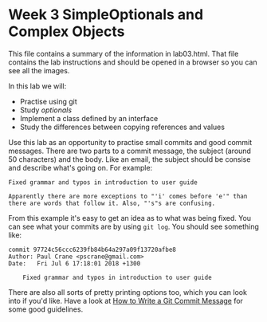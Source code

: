 # Week 3 SimpleOptionals and Complex Objects

This file contains a summary of the information in lab03.html.  That file contains the lab 
instructions and should be opened in a browser so you can see all the images.

In this lab we will: 
* Practise using git
* Study _optionals_
* Implement a class defined by an interface
* Study the differences between copying references and values

Use this lab as an opportunity to practise small commits and good commit
messages. There are two parts to a commit message, the subject (around 50
characters) and the body. Like an email, the subject should be consise and
describe what's going on. For example:


	Fixed grammar and typos in introduction to user guide

	Apparently there are more exceptions to "'i' comes before 'e'" than
	there are words that follow it. Also, "'s"s are confusing.

From this example it's easy to get an idea as to what was being fixed. You can
see what your commits are by using `git log`. You should see something like:

	commit 97724c56ccc6239fb84b64a297a09f13720afbe8
	Author: Paul Crane <pscrane@gmail.com>
	Date:   Fri Jul 6 17:18:01 2018 +1300
	
	    Fixed grammar and typos in introduction to user guide

There are also all sorts of pretty printing options too, which you can look
into if you'd like. Have a look at [How to Write a Git Commit Message](https://chris.beams.io/posts/git-commit/)
for some good guidelines.
